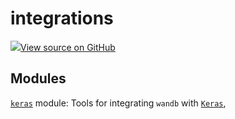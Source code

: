 # integrations

<!-- Insert buttons and diff -->


[![](https://www.tensorflow.org/images/GitHub-Mark-32px.png)View source on GitHub](https://www.github.com/wandb/client/tree/d0df1ddb23bdba0bec8d9be906336625a603439d/wandb/__init__.py)







## Modules

[`keras`](./keras) module: Tools for integrating `wandb` with [`Keras`](https://keras.io/),

